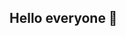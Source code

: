 ## Hello everyone 👋

<!--

Hi, 
I'm a blackmonoceros, 
I code, 
I'm constantly learning, 
I'm a cyberfanatic. 
Feel free to contact me.

🔭 🌱  👯  🤔 💬 📫 😄 ⚡ 

-->
